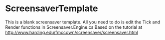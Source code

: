 # ScreensaverTemplate
This is a blank screensaver template.
All you need to do is edit the Tick and Render 
functions in Screensaver.Engine.cs
Based on the tutorial at http://www.harding.edu/fmccown/screensaver/screensaver.html
